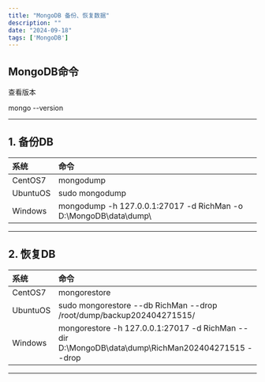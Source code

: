 ```yaml
---
title: "MongoDB 备份、恢复数据"
description: ""
date: "2024-09-18"
tags: ['MongoDB']
---
```


## MongoDB命令

查看版本

mongo --version

---

## 1. 备份DB

| 系统     | 命令                                                             |
| :------- | :--------------------------------------------------------------- |
| CentOS7  | mongodump                                                        |
| UbuntuOS | sudo mongodump                                                   |
| Windows  | mongodump -h 127.0.0.1:27017 -d RichMan -o D:\MongoDB\data\dump\ |

---

## 2. 恢复DB

| 系统     | 命令                                                                                             |
| :------- | :----------------------------------------------------------------------------------------------- |
| CentOS7  | mongorestore                                                                                     |
| UbuntuOS | sudo mongorestore --db RichMan --drop /root/dump/backup202404271515/                             |
| Windows  | mongorestore -h 127.0.0.1:27017 -d RichMan --dir D:\MongoDB\data\dump\RichMan202404271515 --drop |

---
